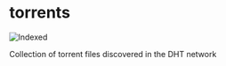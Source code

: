 torrents 
========
![Indexed](https://img.shields.io/badge/indexed-7806-blue)

Collection of torrent files discovered in the DHT network

